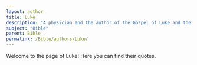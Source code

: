 ```yaml
---
layout: author
title: Luke
description: "A physician and the author of the Gospel of Luke and the Acts of the Apostles, known for providing a detailed account of the life of Jesus and the early church."
subject: "Bible"
parent: Bible
permalink: /Bible/authors/Luke/
---
```


Welcome to the page of Luke! Here you can find their quotes.
